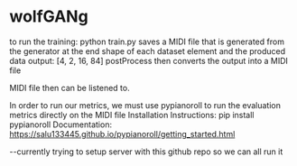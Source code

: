 wolfGANg
=========

to run the training: python train.py
saves a MIDI file that is generated from the generator at the end
shape of each dataset element and the produced data output: [4, 2, 16, 84]
postProcess then converts the output into a MIDI file

MIDI file then can be listened to.

In order to run our metrics, we must use pypianoroll to run the evaluation metrics directly on the MIDI file
Installation Instructions: pip install pypianoroll
Documentation: https://salu133445.github.io/pypianoroll/getting_started.html

--currently trying to setup server with this github repo so we can all run it

